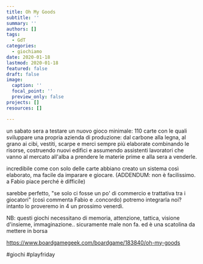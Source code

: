 ```yaml
---
title: Oh My Goods
subtitle: ''
summary: ''
authors: []
tags:
  - GdT
categories:
  - giochiamo
date: 2020-01-18
lastmod: 2020-01-18
featured: false
draft: false
image:
  caption: ''
  focal_point: ''
  preview_only: false
projects: []
resources: []

---
```


 un sabato sera a testare un nuovo gioco minimale: 110 carte con le quali sviluppare una propria azienda di produzione: dal carbone alla legna, al grano ai cibi, vestiti, scarpe e merci sempre più elaborate combinando le risorse, costruendo nuovi edifici e assumendo assistenti lavoratori che vanno al mercato all'alba a prendere le materie prime e alla sera a venderle.

incredibile come con solo delle carte abbiano creato un sistema così elaborato, ma facile da imparare e giocare. (ADDENDUM: non è facilissimo. a Fabio piace perché è difficile)

sarebbe perfetto, "se solo ci fosse un po' di commercio e trattativa tra i giocatori" (così commenta Fabio e .concordo)
potremo integrarla noi? intanto lo proveremo in 4 un prossimo venerdì.

NB: questi giochi necessitano di memoria, attenzione, tattica, visione d'insieme, immaginazione.. sicuramente male non fa. ed è una scatolina da mettere in borsa

https://www.boardgamegeek.com/boardgame/183840/oh-my-goods

#giochi #playfriday